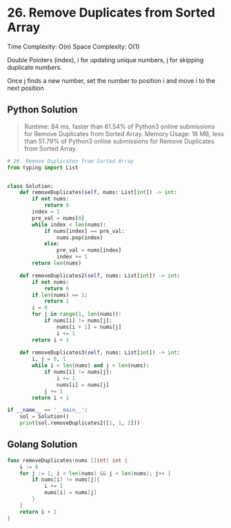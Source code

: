 # 26. Remove Duplicates from Sorted Array

Time Complexity: O(n)
Space Complexity: O(1)

Double Pointers (index), i for updating unique numbers, j for skipping duplicate numbers.

Once j finds a new number, set the number to position i and move i to the next position

## Python Solution

> Runtime: 84 ms, faster than 61.54% of Python3 online submissions for Remove Duplicates from Sorted Array.
> Memory Usage: 16 MB, less than 51.79% of Python3 online submissions for Remove Duplicates from Sorted Array.

```python
# 26. Remove Duplicates from Sorted Array
from typing import List


class Solution:
    def removeDuplicates(self, nums: List[int]) -> int:
        if not nums:
            return 0
        index = 1
        pre_val = nums[0]
        while index < len(nums):
            if nums[index] == pre_val:
                nums.pop(index)
            else:
                pre_val = nums[index]
                index += 1
        return len(nums)

    def removeDuplicates2(self, nums: List[int]) -> int:
        if not nums:
            return 0
        if len(nums) == 1:
            return 1
        i = 0
        for j in range(1, len(nums)):
            if nums[i] != nums[j]:
                nums[i + 1] = nums[j]
                i += 1
        return i + 1
        
    def removeDuplicates3(self, nums: List[int]) -> int:
        i, j = 0, 1
        while i < len(nums) and j < len(nums):
            if nums[i] != nums[j]:
                i += 1
                nums[i] = nums[j]
            j += 1
        return i + 1

if __name__ == '__main__':
    sol = Solution()
    print(sol.removeDuplicates2([1, 1, 2]))
```

## Golang Solution

```go
func removeDuplicates(nums []int) int {
    i := 0
    for j := 1; i < len(nums) && j < len(nums); j++ {
        if nums[i] != nums[j]{
            i += 1
            nums[i] = nums[j]
        }
    }
    return i + 1
}
```
